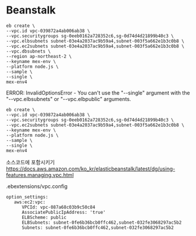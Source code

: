 Beanstalk
=========

```
eb create \
--vpc.id vpc-039872a4ab006ab38 \
--vpc.securitygroups sg-0eeb0162a728352c6,sg-0d74d4d21899b40c3 \
--vpc.elbsubnets subnet-03e4a2037ac9b59a4,subnet-003f5a662e1b3c0b8 \
--vpc.ec2subnets subnet-03e4a2037ac9b59a4,subnet-003f5a662e1b3c0b8 \
--vpc.dbsubnets \
--region ap-northeast-2 \
--keyname mex-env \
--platform node.js \
--sample \
--single \
mex-env4
```
ERROR: InvalidOptionsError - You can't use the "--single" argument with the "--vpc.elbsubnets" or "--vpc.elbpublic" arguments.

```
eb create \
--vpc.id vpc-039872a4ab006ab38 \
--vpc.securitygroups sg-0eeb0162a728352c6,sg-0d74d4d21899b40c3 \
--vpc.ec2subnets subnet-03e4a2037ac9b59a4,subnet-003f5a662e1b3c0b8 \
--keyname mex-env \
--platform node.js \
--sample \
--single \
mex-env4
```


소스코드에 포함시키기
https://docs.aws.amazon.com/ko_kr/elasticbeanstalk/latest/dg/using-features.managing.vpc.html

.ebextensions/vpc.config
```
option_settings:
   aws:ec2:vpc:
      VPCId: vpc-087a68c03b9c50c84
      AssociatePublicIpAddress: 'true'
      ELBScheme: public
      ELBSubnets: subnet-0fe6b36bcb0ffc462,subnet-032fe3068297ac5b2
      Subnets: subnet-0fe6b36bcb0ffc462,subnet-032fe3068297ac5b2
```